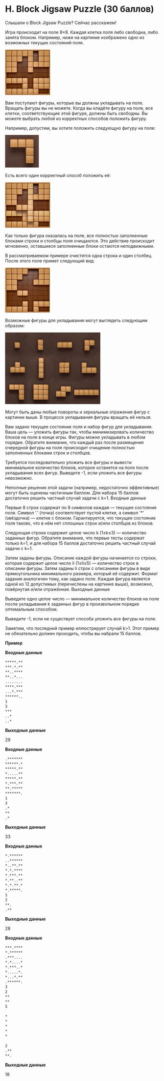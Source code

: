 # H. Block Jigsaw Puzzle (30 баллов)

Слышали о Block Jigsaw Puzzle? Сейчас расскажем!

Игра происходит на поле 8×8. Каждая клетка поля либо свободна, либо занята блоком. Например, ниже на картинке изображено
одно из возможных текущих состояний поля.

![1.png](img/1.png)

 
Вам поступают фигуры, которые вы должны укладывать на поле. Вращать фигуры вы не можете. Когда вы кладёте фигуру на
поле, все клетки, соответствующие этой фигуре, должны быть свободны. Вы можете выбрать любой из корректных способов
положить фигуру.

Например, допустим, вы хотите положить следующую фигуру на поле:

![2.png](img/2.png)

Есть всего один корректный способ положить её:

![3.png](img/3.png)

Как только фигура оказалась на поле, все полностью заполненные блоками строки и столбцы поля очищаются. Это действие
происходит мгновенно, оставшиеся заполненные блоки остаются неподвижными.

В рассматриваемом примере очистятся одна строка и один столбец. После этого поле примет следующий вид:

![4.png](img/4.png)

Возможные фигуры для укладывания могут выглядеть следующим образом:

![5.png](img/5.png)

Могут быть даны любые повороты и зеркальные отражения фигур с картинки выше. В процессе укладывания фигуры вращать её
нельзя.

Вам задано текущее состояние поля и набор фигур для укладывания. Ваша цель — уложить фигуры так, чтобы минимизировать
количество блоков на поле в конце игры. Фигуры можно укладывать в любом порядке. Обратите внимание, что каждый раз после
размещения очередной фигуры на поле происходит очищение полностью заполненных блоками строк и столбцов.

Требуется последовательно уложить все фигуры и вывести минимальное количество блоков, которое останется на поле после
укладывания всех фигур. Выведите -1, если уложить все фигуры невозможно.

Неполные решения этой задачи (например, недостаточно эффективные) могут быть оценены частичным баллом. Для набора 15
баллов достаточно решить частный случай задачи с k=1.
Входные данные

Первые 8 строк содержат по 8 символов каждая — текущее состояние поля. Символ '.' (точка) соответствует пустой клетке, а
символ '*' (звёздочка) — клетке с блоком. Гарантируется, что текущее состояние поля таково, что в нём нет сплошных строк
и/или столбцов из блоков.

Следующая строка содержит целое число k (1≤k≤3) — количество заданных фигур. Обратите внимание, что первые тесты
содержат только k=1, и для набора 15 баллов достаточно решить частный случай задачи с k=1.

Затем заданы фигуры. Описание каждой фигуры начинается со строки, которая содержит целое число li (1≤li≤5) — количество
строк в описании фигуры. Затем заданы li строк с описанием фигуры в виде прямоугольника минимального размера, который её
содержит. Формат задания аналогичен тому, как задано поле. Каждая фигура является одной из 12 допустимых (перечислены на
картинке выше), возможно, повёрнутая и/или отражённая.
Выходные данные

Выведите одно целое число — минимальное количество блоков на поле после укладывания k заданных фигур в произвольном
порядке оптимальным способом.

Выведите -1, если не существует способа уложить все фигуры на поле.

Заметим, что последний пример иллюстрирует случай k>1. Этот пример не обязательно должен проходить, чтобы вы набрали 15
баллов.

**Пример**

**Входные данные**

```
*****.**
***.*.**
**..****
**..*...
........
****.***
...*.***
******..
1
3
***
..*
..*
```

**Выходные данные**

29

**Входные данные**

```
.*******
******.*
*****.**
*.....**
*****.**
*.***.**
**.*****
*******.
1
3
.*
**
.*
```

**Выходные данные**

33

**Входные данные**
```
*.******
..******
*..**.**
*.*.****
*.***.**
*.**..**
*.*.**.*
*.*****.
1
2
**.
.**
```
**Выходные данные**

28

**Входные данные**
```
***.****
*.******
.***....
*.*....*
*.***..*
*.....*.
*...*.**
.******.
3
2
**
**
5

*
*
*
*
*

2
.**
**.
```
**Выходные данные**

18


